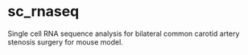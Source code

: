 # sc_rnaseq
Single cell RNA sequence analysis for bilateral common carotid artery stenosis surgery for mouse model.